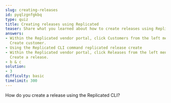 ```yaml
---
slug: creating-releases
id: pyqlzgnfgkbq
type: quiz
title: Creating releases using Replicated
teaser: Share what you learned about how to create releases using Replicated
answers:
- Within the Replicated vendor portal, click Customers from the left menu, and click
  Create customer.
- Using the Replicated CLI command replicated release create
- Within the Replicated vendor portal, click Releases from the left menu, and click
  Create a release.
- b & c
solution:
- 3
difficulty: basic
timelimit: 300
---
```

How do you create a release using the Replicated CLI?
